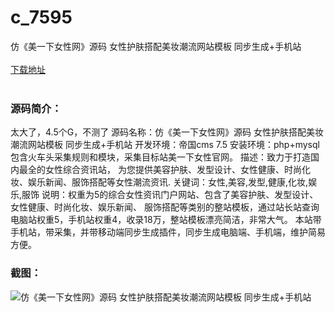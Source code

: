 # c_7595
仿《美一下女性网》源码 女性护肤搭配美妆潮流网站模板 同步生成+手机站
<br/></br>
[下载地址](https://www.uuid2.com/7595.html "下载地址")
<br/></br>
<h3>源码简介：</h3>
<p>太大了，4.5个G，不测了
源码名称：仿《美一下女性网》源码 女性护肤搭配美妆潮流网站模板 同步生成+手机站
开发环境：帝国cms 7.5
安装环境：php+mysql
包含火车头采集规则和模块，采集目标站美一下女性官网。
描述：致力于打造国内最全的女性综合资讯站，
为您提供美容护肤、发型设计、女性健康、时尚化妆、娱乐新闻、服饰搭配等女性潮流资讯.
关键词：女性,美容,发型,健康,化妆,娱乐,服饰
说明：权重为5的综合女性资讯门户网站、包含了美容护肤、发型设计、女性健康、时尚化妆、娱乐新闻、
服饰搭配等类别的整站模板，通过站长站查询电脑站权重5，手机站权重4，收录18万，整站模板漂亮简洁，非常大气。
本站带手机站，带采集，并带移动端同步生成插件，同步生成电脑端、手机端，维护简易方便。<p>
<h3>截图：</h3>
<img src="https://www.uuid2.com/wp-content/uploads/img/uimage/45951637922249.gif" alt="仿《美一下女性网》源码 女性护肤搭配美妆潮流网站模板 同步生成+手机站">
